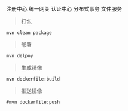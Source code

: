 注册中心
统一网关
认证中心
分布式事务
文件服务

> 打包
```shell
mvn clean package
```
> 部署
```shell
mvn delpoy
```
> 生成镜像
```shell
mvn dockerfile:build
```
> 推送镜像
```shell
#mvn dockerfile:push
```